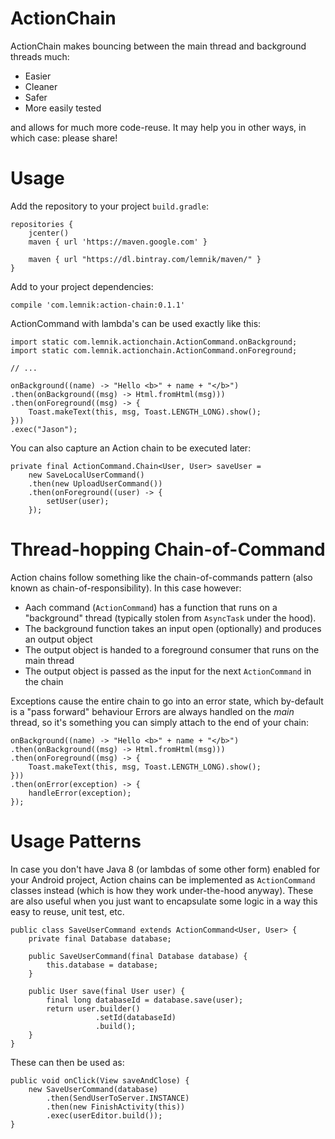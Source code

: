 # ActionChain

ActionChain makes bouncing between the main thread and background threads much:

* Easier
* Cleaner
* Safer
* More easily tested

and allows for much more code-reuse. It may help you in other ways, in which case: please share!

# Usage

Add the repository to your project `build.gradle`:

```
repositories {
    jcenter()
    maven { url 'https://maven.google.com' }
    
    maven { url "https://dl.bintray.com/lemnik/maven/" }
}
```

Add to your project dependencies:

```
compile 'com.lemnik:action-chain:0.1.1'
```

ActionCommand with lambda's can be used exactly like this:

```
import static com.lemnik.actionchain.ActionCommand.onBackground;
import static com.lemnik.actionchain.ActionCommand.onForeground;

// ...

onBackground((name) -> "Hello <b>" + name + "</b>")
.then(onBackground((msg) -> Html.fromHtml(msg)))
.then(onForeground((msg) -> {
    Toast.makeText(this, msg, Toast.LENGTH_LONG).show();
}))
.exec("Jason");
```

You can also capture an Action chain to be executed later:

```
private final ActionCommand.Chain<User, User> saveUser =
    new SaveLocalUserCommand()
    .then(new UploadUserCommand())
    .then(onForeground((user) -> {
        setUser(user);
    });
```

# Thread-hopping Chain-of-Command

Action chains follow something like the chain-of-commands pattern (also known as chain-of-responsibility).
In this case however:

* Aach command (`ActionCommand`) has a function that runs on a "background" thread (typically stolen from `AsyncTask` under the hood).
* The background function takes an input open (optionally) and produces an output object
* The output object is handed to a foreground consumer that runs on the main thread
* The output object is passed as the input for the next `ActionCommand` in the chain

Exceptions cause the entire chain to go into an error state, which by-default is a "pass forward" behaviour
Errors are always handled on the *main* thread, so it's something you can simply attach to the end of your chain:

```
onBackground((name) -> "Hello <b>" + name + "</b>")
.then(onBackground((msg) -> Html.fromHtml(msg)))
.then(onForeground((msg) -> {
    Toast.makeText(this, msg, Toast.LENGTH_LONG).show();
}))
.then(onError(exception) -> {
    handleError(exception);
});
```

# Usage Patterns

In case you don't have Java 8 (or lambdas of some other form) enabled for your Android project,
Action chains can be implemented as `ActionCommand` classes instead (which is how they work
under-the-hood anyway). These are also useful when you just want to encapsulate some logic
in a way this easy to reuse, unit test, etc.

```
public class SaveUserCommand extends ActionCommand<User, User> {
    private final Database database;

    public SaveUserCommand(final Database database) {
        this.database = database;
    }

    public User save(final User user) {
        final long databaseId = database.save(user);
        return user.builder()
                   .setId(databaseId)
                   .build();
    }
}
```

These can then be used as:

```
public void onClick(View saveAndClose) {
    new SaveUserCommand(database)
        .then(SendUserToServer.INSTANCE)
        .then(new FinishActivity(this))
        .exec(userEditor.build());
}
```

